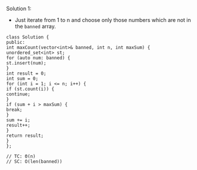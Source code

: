 Solution 1:
​
- Just iterate from 1 to n and choose only those numbers which are not in the `banned` array.
​
```
class Solution {
public:
int maxCount(vector<int>& banned, int n, int maxSum) {
unordered_set<int> st;
for (auto num: banned) {
st.insert(num);
}
int result = 0;
int sum = 0;
for (int i = 1; i <= n; i++) {
if (st.count(i)) {
continue;
}
if (sum + i > maxSum) {
break;
}
sum += i;
result++;
}
return result;
}
};
​
// TC: Θ(n)
// SC: O(len(banned))
```